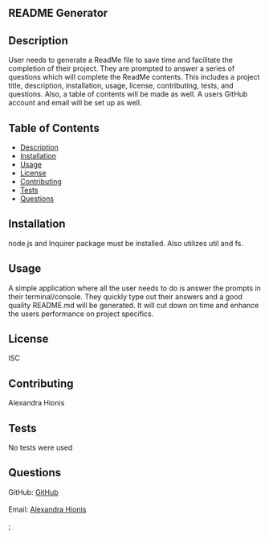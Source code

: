 
## README Generator
## Description
 User needs to generate a ReadMe file to save time and facilitate the completion of their project. They are prompted to answer a series of questions which will complete the ReadMe contents. This includes a project title, description, installation, usage, license, contributing, tests, and questions. Also, a table of contents will be made as well. A users GitHub account and email will be set up as well.
## Table of Contents
- [Description](#description)
- [Installation](#installation)
- [Usage](#usage)
- [License](#license)
- [Contributing](#contributing)
- [Tests](#tests)
- [Questions](#questions)
## Installation
node.js and Inquirer package must be installed. Also utilizes util and fs.
## Usage
A simple application where all the user needs to do is answer the prompts in their terminal/console. They quickly type out their answers and a good quality README.md will be generated. It will cut down on time and enhance the users performance on project specifics.
## License
ISC
## Contributing
Alexandra Hionis
## Tests
No tests were used
## Questions
GitHub: [GitHub](https://github.com/Alexandra-Hionis)<br /><br />
Email: [Alexandra Hionis](mailto:Alexandra.hionis@gmail.com?subject=[GitHub]%20Source%20Han%20Sans)<br /><br />;